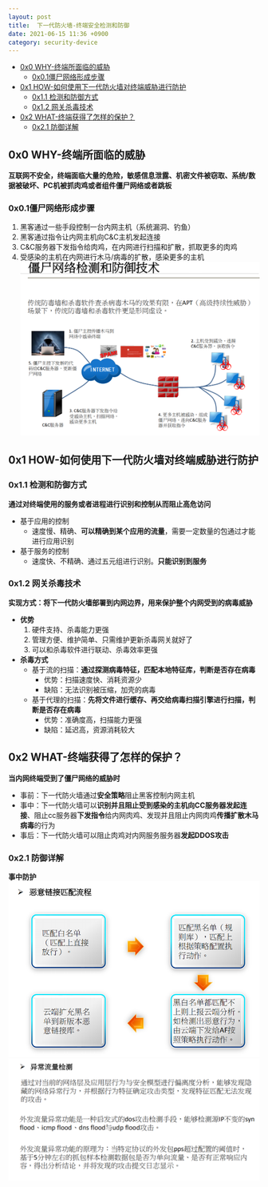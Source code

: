 ```yaml
---
layout: post
title:  下一代防火墙-终端安全检测和防御
date: 2021-06-15 11:36 +0900
category: security-device
---
```

<!-- TOC -->

- [0x0 WHY-终端所面临的威胁](#0x0-why-终端所面临的威胁)
    - [0x0.1僵尸网络形成步骤](#0x01僵尸网络形成步骤)
- [0x1 HOW-如何使用下一代防火墙对终端威胁进行防护](#0x1-how-如何使用下一代防火墙对终端威胁进行防护)
    - [0x1.1 检测和防御方式](#0x11-检测和防御方式)
    - [0x1.2 网关杀毒技术](#0x12-网关杀毒技术)
- [0x2 WHAT-终端获得了怎样的保护？](#0x2-what-终端获得了怎样的保护)
    - [0x2.1 防御详解](#0x21-防御详解)

<!-- /TOC -->
## 0x0 WHY-终端所面临的威胁

**互联网不安全，终端面临大量的危险，敏感信息泄露、机密文件被窃取、系统/数据被破坏、PC机被抓肉鸡或者组件僵尸网络或者跳板**

### 0x0.1僵尸网络形成步骤

1. 黑客通过一些手段控制一台内网主机（系统漏洞、钓鱼）
2. 黑客通过指令让内网主机向C&C主机发起连接
3. C&C服务器下发指令给肉鸡，在内网进行扫描和扩散，抓取更多的肉鸡
4. 受感染的主机在内网进行木马/病毒的扩散，感染更多的主机
![](/images/20210615-1.png)

## 0x1 HOW-如何使用下一代防火墙对终端威胁进行防护

### 0x1.1 检测和防御方式

**通过对终端使用的服务或者进程进行识别和控制从而阻止高危访问**  
- 基于应用的控制
  - 速度慢、精确、**可以精确到某个应用的流量**，需要一定数量的包通过才能进行应用识别
- 基于服务的控制
  - 速度快、不精确、通过五元组进行识别。**只能识别到服务**

### 0x1.2 网关杀毒技术

**实现方式：将下一代防火墙部署到内网边界，用来保护整个内网受到的病毒威胁**  
- **优势**
  1. 硬件支持、杀毒能力更强
  2. 管理方便、维护简单、只需维护更新杀毒网关就好了
  3. 可以和杀毒软件进行联动、杀毒效率更强
- **杀毒方式**
  - 基于流的扫描：**通过探测病毒特征，匹配本地特征库，判断是否存在病毒**
    - 优势：扫描速度快、消耗资源少
    - 缺陷：无法识别被压缩，加壳的病毒
  - 基于代理的扫描：**先将文件进行缓存、再交给病毒扫描引擎进行扫描，判断是否存在病毒**
    - 优势：准确度高，扫描能力更强
    - 缺陷：延迟高，资源消耗较大

## 0x2 WHAT-终端获得了怎样的保护？

**当内网终端受到了僵尸网络的威胁时**
- 事前：下一代防火墙通过**安全策略**阻止黑客控制内网主机
- 事中：下一代防火墙可以**识别并且阻止受到感染的主机向CC服务器发起连接**、阻止cc服务器**下发指令**给内网肉鸡、发现并且阻止内网肉鸡**传播扩散木马病毒**的行为
- 事后：下一代防火墙可以阻止肉鸡对内网服务服务器**发起DDOS攻击**

### 0x2.1 防御详解

**事中防护**  
![](/images/202106015-2.png)
![](/images/202106015-3.png)